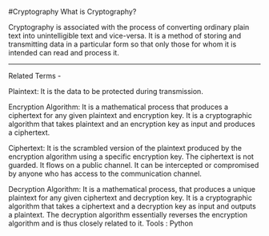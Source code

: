 #Cryptography
What is Cryptography?

Cryptography is associated with the process of converting ordinary plain text into unintelligible text and vice-versa. It is a method of storing and transmitting data in a particular form so that only those for whom it is intended can read and process it.

__________________________________________________________________
Related Terms -

Plaintext: It is the data to be protected during transmission.

Encryption Algorithm: It is a mathematical process that produces a ciphertext for any given plaintext and encryption key. It is a cryptographic algorithm that takes plaintext and an encryption key as input and produces a ciphertext.

Ciphertext: It is the scrambled version of the plaintext produced by the encryption algorithm using a specific encryption key. The ciphertext is not guarded. It flows on a public channel. It can be intercepted or compromised by anyone who has access to the communication channel.

Decryption Algorithm: It is a mathematical process, that produces a unique plaintext for any given ciphertext and decryption key. It is a cryptographic algorithm that takes a ciphertext and a decryption key as input and outputs a plaintext. The decryption algorithm essentially reverses the encryption algorithm and is thus closely related to it.
Tools : Python 
